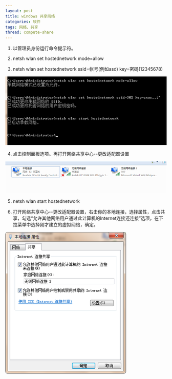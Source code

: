 ```yaml
---
layout: post
title: windows 共享网络
categories: 软件
tags: 网络、共享
thread: compute-share
---
```


1. 以管理员身份运行命令提示符。

2. netsh wlan set hostednetwork mode=allow

3. netsh wlan set hostednetwork ssid=帐号(例如asd) key=密码(12345678)

![承载网络](/static/images/compute-share/承载网络.png)

4. 点击控制面板选项。再打开网络共享中心--更改适配器设置

![本地网络](/static/images/compute-share/本地网络.png)

5. netsh wlan start hostednetwork

6. 打开网络共享中心--更改适配器设置，右击你的本地连接，选择属性，点击共享，勾选“允许其他网络用户通过此计算机的Internet连接还连接”选项，在下拉菜单中选择刚才建立的虚拟网络，确定。

![连接属性](/static/images/compute-share/连接属性.png)